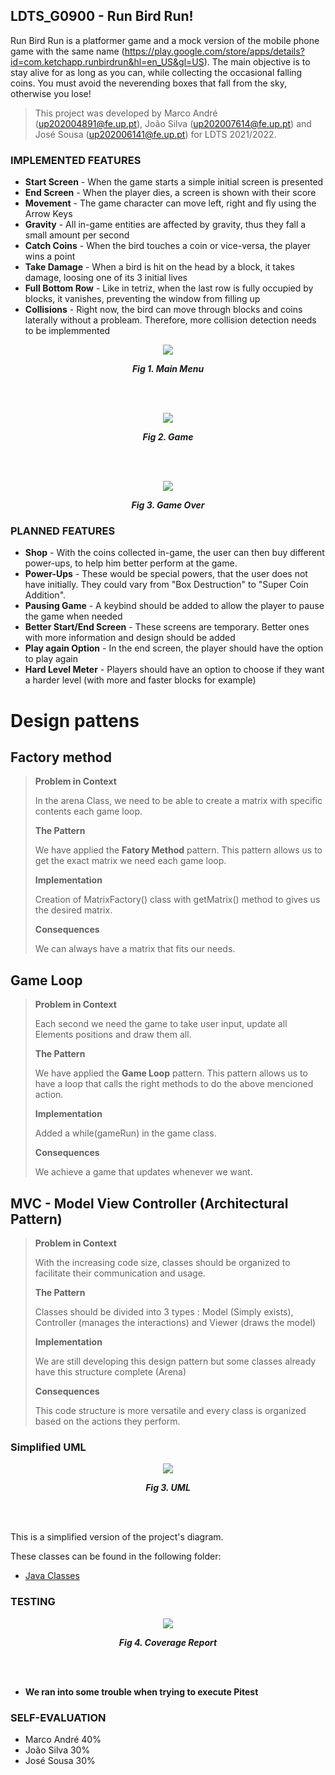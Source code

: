 ## LDTS_G0900 - Run Bird Run!

Run Bird Run is a platformer game and a mock version of the mobile phone game with the same name (https://play.google.com/store/apps/details?id=com.ketchapp.runbirdrun&hl=en_US&gl=US). The main objective is to stay alive for as long as you can, while collecting the occasional falling coins. You must avoid the neverending boxes that fall from the sky, otherwise you lose!

>This project was developed by Marco André (up202004891@fe.up.pt), João Silva (up202007614@fe.up.pt) and José Sousa (up202006141@fe.up.pt) for LDTS 2021/2022.



### IMPLEMENTED FEATURES

- **Start Screen** - When the game starts a simple initial screen is presented
- **End Screen** - When the player dies, a screen is shown with their score
- **Movement** - The game character can move left, right and fly using the Arrow Keys
- **Gravity** - All in-game entities are affected by gravity, thus they fall a small amount per second
- **Catch Coins** - When the bird touches a coin or vice-versa, the player wins a point
- **Take Damage** - When a bird is hit on the head by a block, it takes damage, loosing one of its 3 initial lives
- **Full Bottom Row** - Like in tetriz, when the last row is fully occupied by blocks, it vanishes, preventing the window from filling up
- **Collisions** - Right now, the bird can move through blocks and coins laterally without a probleam. Therefore, more collision detection needs to be implemmented
 

<p align="center" justify="center">
  <img src="docs/images/screenshots/mainMenu.png"/>
</p>
<p align="center">
  <b><i>Fig 1. Main Menu </i></b>
</p>  

<br>
<br />

<p align="center" justify="center">
  <img src="docs/images/screenshots/gameScreenshot.png"/>
</p>
<p align="center">
  <b><i>Fig 2. Game </i></b>  
</p>  

<br>
<br />

<p align="center" justify="center">
  <img src="docs/images/screenshots/gameOver.png"/>
</p>
<p align="center">
  <b><i>Fig 3. Game Over  </i></b>
</p>  

### PLANNED FEATURES

- **Shop** - With the coins collected in-game, the user can then buy different power-ups, to help him better perform at the game.
- **Power-Ups** - These would be special powers, that the user does not have initially. They could vary from "Box Destruction" to "Super Coin Addition".
- **Pausing Game** - A keybind should be added to allow the player to pause the game when needed
- **Better Start/End Screen** - These screens are temporary. Better ones with more information and design should be added
- **Play again Option** - In the end screen, the player should have the option to play again
- **Hard Level Meter** - Players should have an option to choose if they want a harder level (with more and faster blocks for example)


# Design pattens

## Factory method
> **Problem in Context**
>
>  In the arena Class, we need to be able to create a matrix with specific contents each game loop.
>
>  **The Pattern**
>
>  We have applied the **Fatory Method** pattern. This pattern allows us to get the exact matrix we need each game loop.
>
>  **Implementation**
>
>  Creation of MatrixFactory() class with getMatrix() method to gives us the desired matrix.
>
>  **Consequences**
>
> We can always have a matrix that fits our needs.

## Game Loop
> **Problem in Context**
>
>  Each second we need the game to take user input, update all Elements positions and draw them all.
>
>  **The Pattern**
>
>  We have applied the **Game Loop** pattern. This pattern allows us to have a loop that calls the right methods to do the above mencioned action.
>
>  **Implementation**
>
>  Added a while(gameRun) in the game class. 
>
>  **Consequences**
>
> We achieve a game that updates whenever we want.

## MVC - Model View Controller (Architectural Pattern)
> **Problem in Context**
>
>  With the increasing code size, classes should be organized to facilitate their communication and usage.
>
>  **The Pattern**
>
>  Classes should be divided into 3 types : Model (Simply exists), Controller (manages the interactions) and Viewer (draws the model)
>
>  **Implementation**
>
>  We are still developing this design pattern but some classes already have this structure complete (Arena)
>
>  **Consequences**
>
> This code structure is more versatile and every class is organized based on the actions they perform. 

### Simplified UML

<p align="center" justify="center">
  <img src="docs/images/UML/UML.png"/>
</p>
<p align="center">
  <b><i>Fig 3. UML </i></b>  
</p>  

<br>
<br />

This is a simplified version of the project's diagram.

These classes can be found in the following folder:

- [Java Classes](src/main/java)



### TESTING

<p align="center" justify="center">
  <img src="docs/images/test/tests.png"/>
</p>
<p align="center">
  <b><i>Fig 4. Coverage Report </i></b>  
</p>  

<br>
<br />

- **We ran into some trouble when trying to execute Pitest**

### SELF-EVALUATION

- Marco André 40%
- João Silva 30%
- José Sousa 30%